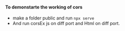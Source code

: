 #### To demonstarte the working of cors 
* make a folder public and run 
  ``` npx serve ```
* And run corsEx js on diff port and Html on diff port.